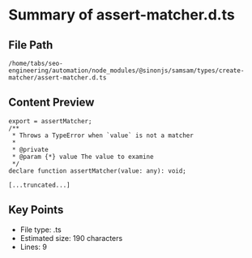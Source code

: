 # Summary of assert-matcher.d.ts
  
## File Path
`/home/tabs/seo-engineering/automation/node_modules/@sinonjs/samsam/types/create-matcher/assert-matcher.d.ts`

## Content Preview
```
export = assertMatcher;
/**
 * Throws a TypeError when `value` is not a matcher
 *
 * @private
 * @param {*} value The value to examine
 */
declare function assertMatcher(value: any): void;

[...truncated...]
```

## Key Points
- File type: .ts
- Estimated size: 190 characters
- Lines: 9
